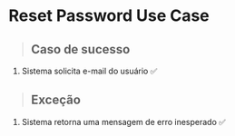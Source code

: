 # Reset Password Use Case

> ## Caso de sucesso

1. Sistema solicita e-mail do usuário ✅

> ## Exceção

1. Sistema retorna uma mensagem de erro inesperado ✅
